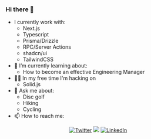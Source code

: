 ### Hi there 👋 

- I currently work with:
  - Next.js
  - Typescript
  - Prisma/Drizzle
  - RPC/Server Actions
  - shadcn/ui
  - TailwindCSS
- 🌱 I’m currently learning about:
  - How to become an effective Engineering Manager
- 👨‍💻 In my free time I'm hacking on
  - Solid.js
- 💬 Ask me about: 
  - Disc golf
  - Hiking
  - Cycling
- 📫 How to reach me: 

<p align="center">
	<a href="https://twitter.com/dev_so_below"><img src="https://img.shields.io/badge/Twitter-1DA1F2?style=for-the-badge&logo=twitter&logoColor=white" alt="Twitter"></a>
	<a href="https://gitlab.com/jfay2"><img src="https://img.shields.io/badge/GitLab-330F63?style=for-the-badge&logo=gitlab&logoColor=white" akt="GitLab"></a>
	<a href="https://www.linkedin.com/in/johnkfay"><img src="https://img.shields.io/badge/LinkedIn-0077B5?style=for-the-badge&logo=linkedin&logoColor=white" alt="LinkedIn"></a>
</p>
